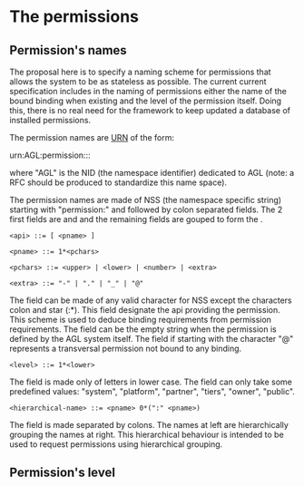 The permissions
===============


Permission's names
------------------

The proposal here is to specify a naming scheme for permissions
that allows the system to be as stateless as possible. The current
current specification includes in the naming of permissions either
the name of the bound binding when existing and the level of the
permission itself. Doing this, there is no real need for the
framework to keep updated a database of installed permissions.

The permission names are [URN][URN] of the form:

  urn:AGL:permission:<api>:<level>:<hierarchical-name>

where "AGL" is the NID (the namespace identifier) dedicated to
AGL (note: a RFC should be produced to standardize this name space).

The permission names are made of NSS (the namespace specific string)
starting with "permission:" and followed by colon separated
fields. The 2 first fields are <api> and <level> and the remaining
fields are gouped to form the <hierarchical-name>.

	<api> ::= [ <pname> ]
	
	<pname> ::= 1*<pchars>
	
	<pchars> ::= <upper> | <lower> | <number> | <extra>
	
	<extra> ::= "-" | "." | "_" | "@"

The field <api> can be made of any valid character for NSS except
the characters colon and star (:*). This field designate the api
providing the permission. This scheme is used to deduce binding requirements
from permission requirements. The field <api> can be the empty
string when the permission is defined by the AGL system itself.
The field <api> if starting with the character "@" represents
a transversal permission not bound to any binding.

	<level> ::= 1*<lower>

The field <level> is made only of letters in lower case.
The field <level> can only take some predefined values:
"system", "platform", "partner", "tiers", "owner", "public".

	<hierarchical-name> ::= <pname> 0*(":" <pname>)

The field <hierarchical-name> is made <pname> separated by
colons. The names at left are hierarchically grouping the
names at right. This hierarchical behaviour is intended to
be used to request permissions using hierarchical grouping.

Permission's level
------------------


[URN]: https://tools.ietf.org/rfc/rfc2141.txt "RFC 2141: URN Syntax"

